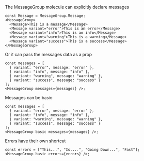 The MessageGroup molecule can explicitly declare messages

```react
const Message = MessageGroup.Message;
<MessageGroup>
  <Message>This is a message</Message>
  <Message variant="error">This is an error</Message>
  <Message variant="info">This is an info</Message>
  <Message variant="warning">This is a warning</Message>
  <Message variant="success">This is a success</Message>
</MessageGroup>
```

Or it can pass the messages data as a prop

```react
const messages = [
  { variant: "error", message: "error" },
  { variant: "info", message: "info" },
  { variant: "warning", message: "warning" },
  { variant: "success", message: "success" }
];
<MessageGroup messages={messages} />;
```

Messages can be basic

```react
const messages = [
  { variant: "error", message: "error" },
  { variant: "info", message: "info" },
  { variant: "warning", message: "warning" },
  { variant: "success", message: "success" }
];
<MessageGroup basic messages={messages} />;
```

Errors have their own shortcut

```react
const errors = ["This...", "Is....", "Going Down...", "Fast"];
<MessageGroup basic errors={errors} />;
```
